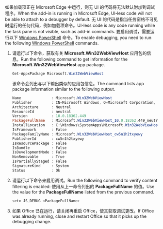 <span data-ttu-id="fb7de-101">如果加载项正在 Microsoft Edge 中运行，则无 UI 的代码将无法默认附加到调试程序。</span><span class="sxs-lookup"><span data-stu-id="fb7de-101">When the add-in is running in Microsoft Edge, UI-less code will not be able to attach to a debugger by default.</span></span>
<span data-ttu-id="fb7de-102">无 UI 的代码是指当任务窗格不可见时运行的任何代码，例如加载项命令。</span><span class="sxs-lookup"><span data-stu-id="fb7de-102">UI-less code is any code running while the task pane is not visible, such as add-in commands.</span></span> <span data-ttu-id="fb7de-103">要启用调试，需要运行以下 [Windows PowerShell](https://docs.microsoft.com/powershell/scripting/getting-started/getting-started-with-windows-powershell) 命令。</span><span class="sxs-lookup"><span data-stu-id="fb7de-103">To enable debugging, you need to run the following [Windows PowerShell](https://docs.microsoft.com/powershell/scripting/getting-started/getting-started-with-windows-powershell) commands.</span></span>

1. <span data-ttu-id="fb7de-104">请运行以下命令，获取有关 **Microsoft.Win32WebViewHost** 应用包的信息。</span><span class="sxs-lookup"><span data-stu-id="fb7de-104">Run the following command to get information for the **Microsoft.Win32WebViewHost** app package.</span></span>
    
    ```powershell
    Get-AppxPackage Microsoft.Win32WebViewHost
    ```
    
    <span data-ttu-id="fb7de-105">该命令会列出与以下输出类似的应用包信息。</span><span class="sxs-lookup"><span data-stu-id="fb7de-105">The command lists app package information similar to the following output.</span></span>
    
    ```powershell
    Name              : Microsoft.Win32WebViewHost
    Publisher         : CN=Microsoft Windows, O=Microsoft Corporation, L=Redmond, S=Washington, C=US
    Architecture      : Neutral
    ResourceId        : neutral
    Version           : 10.0.18362.449
    PackageFullName   : Microsoft.Win32WebViewHost_10.0.18362.449_neutral_neutral_cw5n1h2txyewy
    InstallLocation   : C:\Windows\SystemApps\Microsoft.Win32WebViewHost_cw5n1h2txyewy
    IsFramework       : False
    PackageFamilyName : Microsoft.Win32WebViewHost_cw5n1h2txyewy
    PublisherId       : cw5n1h2txyewy
    IsResourcePackage : False
    IsBundle          : False
    IsDevelopmentMode : False
    NonRemovable      : True
    IsPartiallyStaged : False
    SignatureKind     : System
    Status            : Ok
    ```
    
2. <span data-ttu-id="fb7de-106">请运行以下命令来启用调试。</span><span class="sxs-lookup"><span data-stu-id="fb7de-106">Run the following command to verify content filtering is enabled:</span></span> <span data-ttu-id="fb7de-107">使用从上一命令列出的 **PackageFullName** 的值。</span><span class="sxs-lookup"><span data-stu-id="fb7de-107">Use the value for the **PackageFullName** listed from the previous command.</span></span>
    
    ```powershell
    setx JS_DEBUG <PackageFullName>
    ```
    
3. <span data-ttu-id="fb7de-108">如果 Office 已在运行，请关闭再重启 Office，使其获取调试更改。</span><span class="sxs-lookup"><span data-stu-id="fb7de-108">If Office was already running, close and restart Office so that it picks up the debugging change.</span></span>
